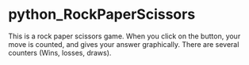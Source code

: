 # python_RockPaperScissors
This is a rock paper scissors game. When you click on the button, your move is counted, and gives your answer graphically. There are several counters (Wins, losses, draws).
